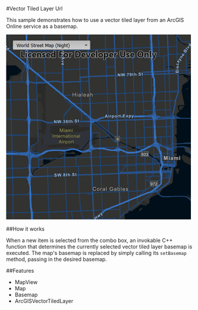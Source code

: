 #Vector Tiled Layer Url

This sample demonstrates how to use a vector tiled layer from an ArcGIS Online service as a basemap.

![](screenshot.png)

##How it works

When a new item is selected from the combo box, an invokable C++ function that determines the currently selected vector tiled layer basemap is executed. The map's basemap is replaced by simply calling its `setBasemap` method, passing in the desired basemap.

##Features
- MapView
- Map
- Basemap
- ArcGISVectorTiledLayer